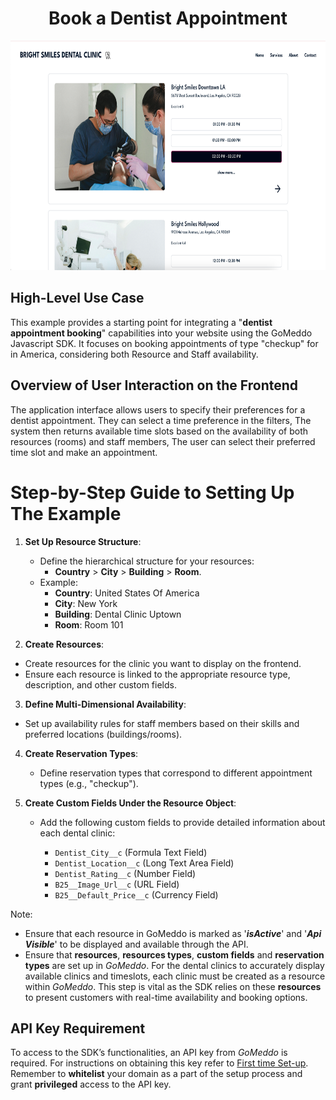 <h1 align="center">Book a Dentist Appointment</h1>

<p align="center">
  <img src="./src/assets/dashboard.png" alt="Student Housing Dashboard" width="700" height="367">
</p>

## High-Level Use Case

This example provides a starting point for integrating a "**dentist appointment booking**" capabilities into your website using the GoMeddo Javascript SDK. It focuses on booking appointments of type "checkup" for in America, considering both Resource and Staff availability.

## Overview of User Interaction on the Frontend

The application interface allows users to specify their preferences for a dentist appointment. They can select a time preference in the filters, The system then returns available time slots based on the availability of both resources (rooms) and staff members, The user can select their preferred time slot and make an appointment.

# Step-by-Step Guide to Setting Up The Example

1. **Set Up Resource Structure**:

   - Define the hierarchical structure for your resources:
     - **Country** > **City** > **Building** > **Room**.
   - Example:
     - **Country**: United States Of America
     - **City**: New York
     - **Building**: Dental Clinic Uptown
     - **Room**: Room 101

2. **Create Resources**:

 - Create resources for the clinic you want to display on the frontend.
 - Ensure each resource is linked to the appropriate resource type, description, and other custom fields.

3.  **Define Multi-Dimensional Availability**:

 - Set up availability rules for staff members based on their skills and preferred locations (buildings/rooms).

4. **Create Reservation Types**:

   - Define reservation types that correspond to different appointment types (e.g., "checkup").

5. **Create Custom Fields Under the Resource Object**:

   - Add the following custom fields to provide detailed information about each dental clinic:

     - `Dentist_City__c` (Formula Text Field)
     - `Dentist_Location__c` (Long Text Area Field)
     - `Dentist_Rating__c` (Number Field)
     - `B25__Image_Url__c` (URL Field)
     - `B25__Default_Price__c` (Currency Field)

Note:
- Ensure that each resource in GoMeddo is marked as '**_isActive_**' and '**_Api Visible_**' to be displayed and available through the API.
- Ensure that **resources**, **resources types**, **custom fields** and **reservation types** are set up in _GoMeddo_. For the dental clinics to accurately display available clinics and timeslots, each clinic must be created as a resource within _GoMeddo_. This step is vital as the SDK relies on these **resources** to present customers with real-time availability and booking options.

## API Key Requirement

To access to the SDK’s functionalities, an API key from _GoMeddo_ is required. For instructions on obtaining this key refer to [First time Set-up](https://gomeddo.atlassian.net/wiki/spaces/WID/pages/3353837569/First+time+Set-up). Remember to **whitelist** your domain as a part of the setup process and grant **privileged** access to the API key.
